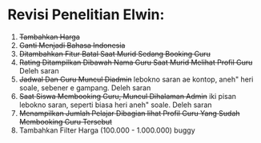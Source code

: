 # Revisi Penelitian Elwin:

1. ~~Tambahkan Harga~~
2. ~~Ganti Menjadi Bahasa Indonesia~~
3. ~~Ditambahkan Fitur Batal Saat Murid Sedang Booking Guru~~
4. ~~Rating Ditampilkan Dibawah Nama Guru Saat Murid Melihat Profil Guru~~ Deleh saran
5. ~~Jadwal Dan Guru Muncul Diadmin~~ lebokno saran ae kontop, aneh" heri soale, sebener e gampang. Deleh saran
6. ~~Saat Siswa Membooking Guru, Muncul Dihalaman Admin~~ iki pisan lebokno saran, seperti biasa heri aneh" soale. Deleh saran
7. ~~Menampilkan Jumlah Pelajar Dibagian lihat Profil Guru Yang Sudah Membooking Guru Tersebut~~
8. Tambahkan Filter Harga (100.000 - 1.000.000) buggy

